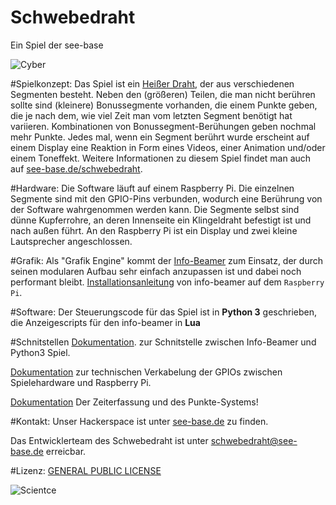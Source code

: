 # Schwebedraht
Ein Spiel der see-base

![Cyber](https://see-base.de/file/2016/11/20/IMG_20161119_223809.jpg "Schwebedraht")


#Spielkonzept:
Das Spiel ist ein [Heißer Draht](https://de.wikipedia.org/wiki/Hei%C3%9Fer_Draht_(Spiel) "Wikipedia"), der aus verschiedenen Segmenten besteht.
Neben den (größeren) Teilen, die man nicht berühren sollte sind (kleinere) Bonussegmente vorhanden, die einem Punkte geben, die je nach dem, wie viel Zeit man vom letzten Segment benötigt hat variieren. Kombinationen von Bonussegment-Berühungen geben nochmal mehr Punkte.
Jedes mal, wenn ein Segment berührt wurde erscheint auf einem Display eine Reaktion in Form eines Videos, einer Animation und/oder einem Toneffekt.
Weitere Informationen zu diesem Spiel findet man auch auf [see-base.de/schwebedraht](https://see-base.de/schwebedraht/ "see-base.de").

#Hardware:
Die Software läuft auf einem Raspberry Pi. Die einzelnen Segmente sind mit den GPIO-Pins verbunden, wodurch eine Berührung von der Software wahrgenommen werden kann.
Die Segmente selbst sind dünne Kupferrohre, an deren Innenseite ein Klingeldraht befestigt ist und nach außen führt.
An den Raspberry Pi ist ein Display und zwei kleine Lautsprecher angeschlossen.


#Grafik:
Als "Grafik Engine" kommt der [Info-Beamer](https://info-beamer.com/) zum Einsatz, der durch seinen modularen Aufbau sehr einfach anzupassen ist und dabei noch performant bleibt.
[Installationsanleitung](https://info-beamer.com/doc/info-beamer#raspberrypiversion) von info-beamer auf dem `Raspberry Pi`.

#Software:
Der Steuerungscode für das Spiel ist in **Python 3** geschrieben, die Anzeigescripts für den info-beamer in **Lua**

#Schnitstellen
[Dokumentation](https://github.com/see-base/schwebedraht/blob/master/medien/README.md "medien/README.md"). zur Schnitstelle zwischen Info-Beamer und Python3 Spiel.

[Dokumentation](https://github.com/see-base/schwebedraht/blob/master/GPIO.md "GPIO.md") zur technischen Verkabelung der GPIOs zwischen Spielehardware und Raspberry Pi.

[Dokumentation](https://github.com/see-base/schwebedraht/blob/master/PUNKTE.md) Der Zeiterfassung und des Punkte-Systems!


#Kontakt:
Unser Hackerspace ist unter [see-base.de](https://see-base.de) zu finden.

Das Entwicklerteam des Schwebedraht ist unter [schwebedraht@see-base.de](mailto:schwebedraht@see-base.de) erreicbar.

#Lizenz: 
[GENERAL PUBLIC LICENSE](https://raw.githubusercontent.com/see-base/schwebedraht/master/LICENSE)

![Scientce](https://see-base.de/file/2016/11/20/IMG_20161119_223821.jpg)
